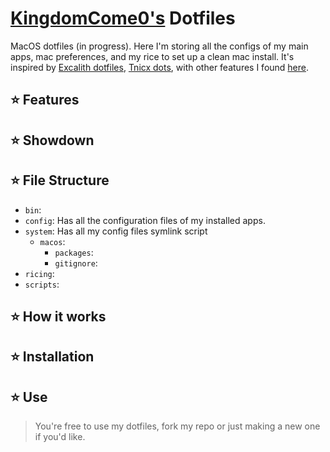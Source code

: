 # [KingdomCome0's](https://github.com/aravezskinteeth) Dotfiles

MacOS dotfiles (in progress). Here I'm storing all the configs of my main apps, mac preferences, and my rice to set up a clean mac install. It's inspired by [Excalith dotfiles](https://github.com/excalith/.dotfiles), [Tnicx dots](https://github.com/Tnixc/dots), with other features I found [here](https://dotfiles.github.io/tips/).

## ⭐ Features

## ⭐ Showdown

## ⭐ File Structure

- `bin`: 
- `config`: Has all the configuration files of my installed apps.
- `system`: Has all my config files symlink script
    - `macos`:
        - `packages`:
        - `gitignore`:
- `ricing`:
- `scripts`:

## ⭐ How it works

## ⭐ Installation

## ⭐ Use

> You're free to use my dotfiles, fork my repo or just making a new one if you'd like. 
